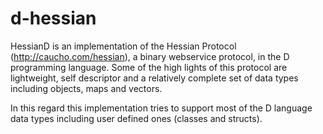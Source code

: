 # d-hessian
HessianD is an implementation of the Hessian Protocol (http://caucho.com/hessian), a binary webservice protocol, in the D programming language. Some of the high lights of this protocol are lightweight, self descriptor and a relatively complete set of data types including objects, maps and vectors.

In this regard this implementation tries to support most of the D language data types including user defined ones (classes and structs).
